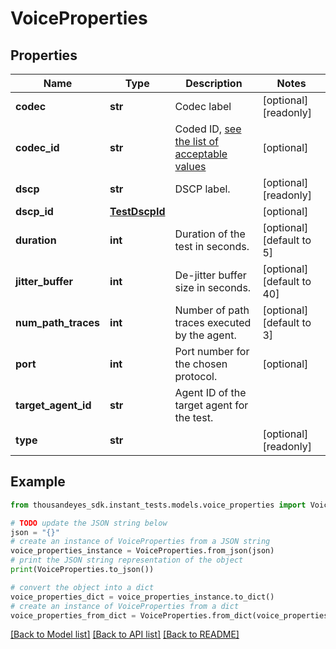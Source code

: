 # VoiceProperties


## Properties

Name | Type | Description | Notes
------------ | ------------- | ------------- | -------------
**codec** | **str** | Codec label | [optional] [readonly] 
**codec_id** | **str** | Coded ID, [see the list of acceptable values](https://docs.thousandeyes.com/product-documentation/internet-and-wan-monitoring/tests/working-with-test-settings#rtp-stream-advanced-settings-tab) | [optional] 
**dscp** | **str** | DSCP label. | [optional] [readonly] 
**dscp_id** | [**TestDscpId**](TestDscpId.md) |  | [optional] 
**duration** | **int** | Duration of the test in seconds. | [optional] [default to 5]
**jitter_buffer** | **int** | De-jitter buffer size in seconds. | [optional] [default to 40]
**num_path_traces** | **int** | Number of path traces executed by the agent. | [optional] [default to 3]
**port** | **int** | Port number for the chosen protocol. | [optional] 
**target_agent_id** | **str** | Agent ID of the target agent for the test. | 
**type** | **str** |  | [optional] [readonly] 

## Example

```python
from thousandeyes_sdk.instant_tests.models.voice_properties import VoiceProperties

# TODO update the JSON string below
json = "{}"
# create an instance of VoiceProperties from a JSON string
voice_properties_instance = VoiceProperties.from_json(json)
# print the JSON string representation of the object
print(VoiceProperties.to_json())

# convert the object into a dict
voice_properties_dict = voice_properties_instance.to_dict()
# create an instance of VoiceProperties from a dict
voice_properties_from_dict = VoiceProperties.from_dict(voice_properties_dict)
```
[[Back to Model list]](../README.md#documentation-for-models) [[Back to API list]](../README.md#documentation-for-api-endpoints) [[Back to README]](../README.md)


